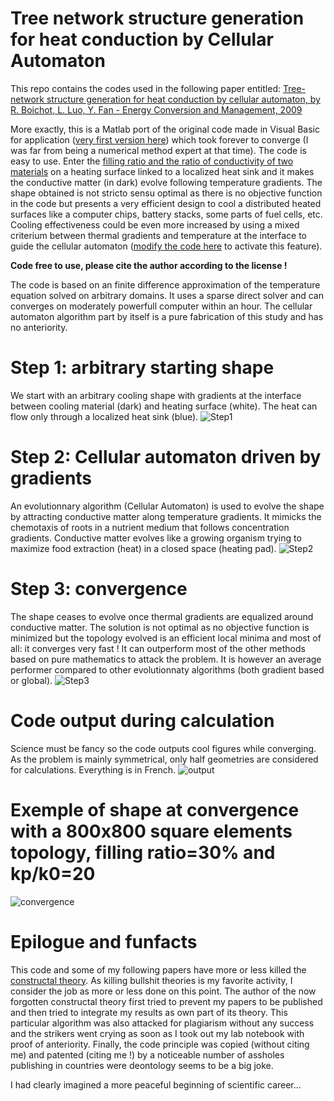 # Tree network structure generation for heat conduction by Cellular Automaton

This repo contains the codes used in the following paper entitled:
[Tree-network structure generation for heat conduction by cellular automaton, by R. Boichot, L. Luo, Y. Fan - Energy Conversion and Management, 2009](https://doi.org/10.1016/j.enconman.2008.09.003)

More exactly, this is a Matlab port of the original code made in Visual Basic for application ([very first version here](https://github.com/Raphael-Boichot/Tree-network-structure-generation-for-heat-conduction-by-cellular-automaton/tree/main/Initial%20code)) which took forever to converge (I was far from being a numerical method expert at that time). The code is easy to use. Enter the [filling ratio and the ratio of conductivity of two materials](https://github.com/Raphael-Boichot/Tree-network-structure-generation-for-heat-conduction-by-cellular-automaton/blob/main/Codes/Main_CA.m) on a heating surface linked to a localized heat sink and it makes the conductive matter (in dark) evolve following temperature gradients. The shape obtained is not stricto sensu optimal as there is no objective function in the code but presents a very efficient design to cool a distributed heated surfaces like a computer chips, battery stacks, some parts of fuel cells, etc. Cooling effectiveness could be even more increased by using a mixed criterium between thermal gradients and temperature at the interface to guide the cellular automaton ([modify the code here](https://github.com/Raphael-Boichot/Tree-network-structure-generation-for-heat-conduction-by-cellular-automaton/blob/421a51fb88f8051d2978c1b49b94973a7481aa89/Codes/automate_cell_direct.m#L105) to activate this feature).

**Code free to use, please cite the author according to the license !**

The code is based on an finite difference approximation of the temperature equation solved on arbitrary domains. It uses a sparse direct solver and can converges on moderately powerfull computer within an hour. The cellular automaton algorithm part by itself is a pure fabrication of this study and has no anteriority. 

# Step 1: arbitrary starting shape
We start with an arbitrary cooling shape with gradients at the interface between cooling material (dark) and heating surface (white). The heat can flow only through a localized heat sink (blue).
![Step1](https://github.com/Raphael-Boichot/Tree-network-structure-generation-for-heat-conduction-by-cellular-automaton/blob/main/Pictures/STEP1.png)

# Step 2: Cellular automaton driven by gradients
An evolutionnary algorithm (Cellular Automaton) is used to evolve the shape by attracting conductive matter along temperature gradients. It mimicks the chemotaxis of roots in a nutrient medium that follows concentration gradients. Conductive matter evolves like a growing organism trying to maximize food extraction (heat) in a closed space (heating pad). 
![Step2](https://github.com/Raphael-Boichot/Tree-network-structure-generation-for-heat-conduction-by-cellular-automaton/blob/main/Pictures/STEP2.png)

# Step 3: convergence
The shape ceases to evolve once thermal gradients are equalized around conductive matter. The solution is not optimal as no objective function is minimized but the topology evolved is an efficient local minima and most of all: it converges very fast ! It can outperform most of the other methods based on pure mathematics to attack the problem. It is however an average performer compared to other evolutionnaty algorithms (both gradient based or global).
![Step3](https://github.com/Raphael-Boichot/Tree-network-structure-generation-for-heat-conduction-by-cellular-automaton/blob/main/Pictures/STEP3.png)

# Code output during calculation
Science must be fancy so the code outputs cool figures while converging. As the problem is mainly symmetrical, only half geometries are considered for calculations. Everything is in French.
![output](https://github.com/Raphael-Boichot/Tree-network-structure-generation-for-heat-conduction-by-cellular-automaton/blob/main/Pictures/Code_Output.png)

# Exemple of shape at convergence with a 800x800 square elements topology, filling ratio=30% and kp/k0=20
![convergence](https://github.com/Raphael-Boichot/Tree-network-structure-generation-for-heat-conduction-by-cellular-automaton/blob/main/Pictures/Converged_shape.png)

# Epilogue and funfacts

This code and some of my following papers have more or less killed the [constructal theory](https://en.wikipedia.org/wiki/Adrian_Bejan#Constructal_law). As killing bullshit theories is my favorite activity, I consider the job as more or less done on this point. The author of the now forgotten constructal theory first tried to prevent my papers to be published and then tried to integrate my results as own part of its theory. This particular algorithm was also attacked for plagiarism without any success and the strikers went crying as soon as I took out my lab notebook with proof of anteriority. Finally, the code principle was copied (without citing me) and patented (citing me !) by a noticeable number of assholes publishing in countries were deontology seems to be a big joke. 

I had clearly imagined a more peaceful beginning of scientific career...
